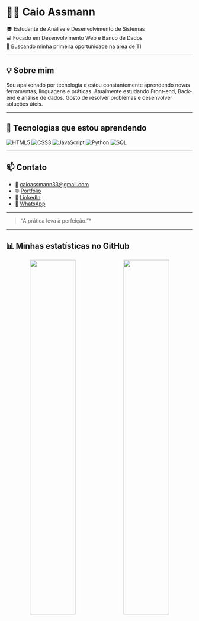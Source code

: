 # 👨‍💻 Caio Assmann

🎓 Estudante de Análise e Desenvolvimento de Sistemas  
💻 Focado em Desenvolvimento Web e Banco de Dados  
🚀 Buscando minha primeira oportunidade na área de TI

---

## 💡 Sobre mim

Sou apaixonado por tecnologia e estou constantemente aprendendo novas ferramentas, linguagens e práticas. Atualmente estudando Front-end, Back-end e análise de dados. Gosto de resolver problemas e desenvolver soluções úteis.

---

## 🚀 Tecnologias que estou aprendendo

![HTML5](https://img.shields.io/badge/HTML5-E34F26?style=for-the-badge&logo=html5&logoColor=white)
![CSS3](https://img.shields.io/badge/CSS3-1572B6?style=for-the-badge&logo=css3&logoColor=white)
![JavaScript](https://img.shields.io/badge/JavaScript-F7DF1E?style=for-the-badge&logo=javascript&logoColor=black)
![Python](https://img.shields.io/badge/Python-3776AB?style=for-the-badge&logo=python&logoColor=white)
![SQL](https://img.shields.io/badge/SQL-4479A1?style=for-the-badge&logo=postgresql&logoColor=white)

---

## 📫 Contato

- 📧 caioassmann33@gmail.com  
- 🌐 [Portfólio](https://caioassmann03.github.io/PORTIFOLIO/)  
- 💼 [LinkedIn](https://www.linkedin.com/in/caio-assmann/)  
- 💬 [WhatsApp](https://api.whatsapp.com/send?phone=+5551991934351)

---

> “A prática leva à perfeição.”* 
---

## 📊 Minhas estatísticas no GitHub

<div align="center">
   <img src="https://github-readme-stats.vercel.app/api/top-langs/?username=caioassmann03&layout=compact&theme=gruvbox" width="49.5%"/>
   <img src="https://github-readme-stats.vercel.app/api?username=caioassmann03&show_icons=true&theme=github_light&count_private=true" width="49.5%"/>

</div>



